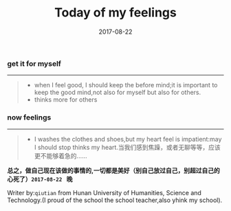 ﻿---
layout: post
title: "Today of my feelings"
date: 2017-08-22
description: "feelings of me"
tag: thinks
---

### get it for myself

------

> * when I feel good, I should keep the before mind;it is important to keep the good mind,not also for myself but also for others.
> * thinks more for others 



### now feelings

------

> * I washes the clothes and shoes,but my heart feel is impatient:may I should stop thinks my heart.当我们感到焦躁，或者无聊等等，应该更不能够着急的......

**总之，做自己现在该做的事情的,一切都是美好（别自己放过自己，别超过自己的心死了）`2017-08-22 ` 晚**

Writer by:`qiutian` from Hunan University of Humanities, Science and Technology.(I proud of the school the school teacher,also yhink  my school).
  


